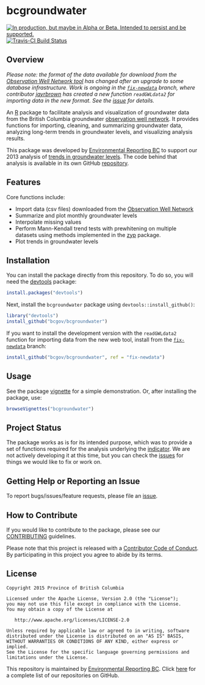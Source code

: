 
# bcgroundwater

<a rel="Delivery" href="https://github.com/BCDevExchange/docs/blob/master/discussion/projectstates.md"><img alt="In production, but maybe in Alpha or Beta. Intended to persist and be supported." style="border-width:0" src="https://assets.bcdevexchange.org/images/badges/delivery.svg" title="In production, but maybe in Alpha or Beta. Intended to persist and be supported." /></a> [![Travis-CI Build Status](https://travis-ci.org/bcgov/bcgroundwater.svg?branch=master)](https://travis-ci.org/bcgov/bcgroundwater)


## Overview

*Please note: the format of the data available for download from the [Observation Well Network tool](http://www.env.gov.bc.ca/wsd/data_searches/obswell/map/obsWells.html) has changed after an upgrade to some database infrastructure.  Work is ongoing in the [`fix-newdata`](https://github.com/bcgov/bcgroundwater/tree/fix-newdata) branch, where contributor [jayrbrown](https://github.com/jayrbrown) has created a new function `readGWLdata2` for importing data in the new format. See the [issue](https://github.com/bcgov/bcgroundwater/issues/5) for details.*

An [R](http://www.r-project.org) package to facilitate analysis and 
visualization of groundwater data from the British Columbia groundwater 
[observation well network](http://www.env.gov.bc.ca/wsd/data_searches/obswell/index.html). It provides functions for importing, cleaning, and summarizing groundwater data, analyzing long-term trends in groundwater levels, and visualizing analysis results. 

This package was developed by [Environmental Reporting BC](http://www2.gov.bc.ca/gov/content?id=FF80E0B985F245CEA62808414D78C41B) 
to support our 2013 analysis of [trends in groundwater levels](http://www.env.gov.bc.ca/soe/indicators/water/groundwater-levels.html). 
The code behind that analysis is available in its own GitHub [repository](https:/github.com/bcgov/groundwater-levels/).

## Features

Core functions include:

- Import data (csv files) downloaded from the [Observation Well Network](http://www.env.gov.bc.ca/wsd/data_searches/obswell/map/obsWells.html)
- Summarize and plot monthly groundwater levels
- Interpolate missing values
- Perform Mann-Kendall trend tests with prewhitening on multiple datasets using 
  methods implemented in the 
  [zyp](http://cran.r-project.org/web/packages/zyp/index.html) package.
- Plot trends in groundwater levels

## Installation

You can install the package directly from this repository. To do so, you will 
need the [devtools](https://github.com/hadley/devtools/) package:

```R
install.packages("devtools")
```

Next, install the `bcgroundwater` package using `devtools::install_github()`:

```R
library("devtools")
install_github("bcgov/bcgroundwater")
```

If you want to install the development version with the `readGWLdata2` function 
for importing data from the new web tool, install from the [`fix-newdata`](https://github.com/bcgov/bcgroundwater/tree/fix-newdata) branch:

```R
install_github("bcgov/bcgroundwater", ref = "fix-newdata")
```

## Usage

See the package [vignette](https://htmlpreview.github.com/?https://github.com/bcgov/bcgroundwater/master/inst/doc/bcgroundwater.html) 
for a simple demonstration. Or, after installing the package, use:

```R
browseVignettes("bcgroundwater")
```

## Project Status

The package works as is for its intended purpose, which was to provide a set of 
functions required for the analysis underlying the 
[indicator](http://www.env.gov.bc.ca/soe/indicators/water/groundwater-levels.html).
We are not actively developing it at this time, but you can check the 
[issues](https://github.com/bcgov/bcgroundwater/issues/) for things we would 
like to fix or work on.

## Getting Help or Reporting an Issue

To report bugs/issues/feature requests, please file an [issue](https://github.com/bcgov/bcgroundwater/issues/).

## How to Contribute

If you would like to contribute to the package, please see our 
[CONTRIBUTING](CONTRIBUTING.md) guidelines.

Please note that this project is released with a [Contributor Code of Conduct](CODE_OF_CONDUCT.md). By participating in this project you agree to abide by its terms.

## License

    Copyright 2015 Province of British Columbia

    Licensed under the Apache License, Version 2.0 (the "License");
    you may not use this file except in compliance with the License.
    You may obtain a copy of the License at 

       http://www.apache.org/licenses/LICENSE-2.0

    Unless required by applicable law or agreed to in writing, software
    distributed under the License is distributed on an "AS IS" BASIS,
    WITHOUT WARRANTIES OR CONDITIONS OF ANY KIND, either express or implied.
    See the License for the specific language governing permissions and
    limitations under the License.


This repository is maintained by [Environmental Reporting BC](http://www2.gov.bc.ca/gov/content?id=FF80E0B985F245CEA62808414D78C41B). Click [here](https://github.com/bcgov/EnvReportBC-RepoList) for a complete list of our repositories on GitHub.